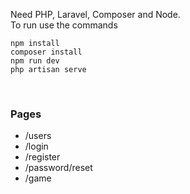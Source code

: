 Need PHP, Laravel, Composer and Node.
<br> To run use the commands </br>
```
npm install
composer install
npm run dev
php artisan serve 

```
<br>
<h3> Pages </h3>
<ul>
  <li> /users </li> 
  <li> /login </li> 
  <li> /register </li> 
  <li> /password/reset </li> 
  <li> /game </li> 
</ul>
